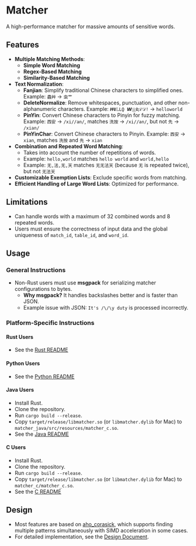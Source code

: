 # Matcher

A high-performance matcher for massive amounts of sensitive words.

## Features

- **Multiple Matching Methods**:
  - **Simple Word Matching**
  - **Regex-Based Matching**
  - **Similarity-Based Matching**
- **Text Normalization**:
  - **Fanjian**: Simplify traditional Chinese characters to simplified ones.
    Example: `蟲艸` -> `虫艹`
  - **DeleteNormalize**: Remove whitespaces, punctuation, and other non-alphanumeric characters.
    Example: `𝜢𝕰𝕃𝙻Ϙ 𝙒ⓞƦℒ𝒟!` -> `helloworld`
  - **PinYin**: Convert Chinese characters to Pinyin for fuzzy matching.
    Example: `西安` -> `/xi//an/`, matches `洗按` -> `/xi//an/`, but not `先` -> `/xian/`
  - **PinYinChar**: Convert Chinese characters to Pinyin.
    Example: `西安` -> `xian`, matches `洗按` and `先` -> `xian`
- **Combination and Repeated Word Matching**:
  - Takes into account the number of repetitions of words.
  - Example: `hello,world` matches `hello world` and `world,hello`
  - Example: `无,法,无,天` matches `无无法天` (because `无` is repeated twice), but not `无法天`
- **Customizable Exemption Lists**: Exclude specific words from matching.
- **Efficient Handling of Large Word Lists**: Optimized for performance.

## Limitations

- Can handle words with a maximum of 32 combined words and 8 repeated words.
- Users must ensure the correctness of input data and the global uniqueness of `match_id`, `table_id`, and `word_id`.

## Usage

### General Instructions

- Non-Rust users must use **msgpack** for serializing matcher configurations to bytes.
  - **Why msgpack?** It handles backslashes better and is faster than JSON.
  - Example issue with JSON: `It's /\/\y duty` is processed incorrectly.

### Platform-Specific Instructions

#### Rust Users
- See the [Rust README](./matcher_rs/README.md)

#### Python Users
- See the [Python README](./matcher_py/README.md)

#### Java Users
- Install Rust.
- Clone the repository.
- Run `cargo build --release`.
- Copy `target/release/libmatcher.so` (or `libmatcher.dylib` for Mac) to `matcher_java/src/resources/matcher_c.so`.
- See the [Java README](./matcher_java/README.md)

#### C Users
- Install Rust.
- Clone the repository.
- Run `cargo build --release`.
- Copy `target/release/libmatcher.so` (or `libmatcher.dylib` for Mac) to `matcher_c/matcher_c.so`.
- See the [C README](./matcher_c/README.md)

## Design

- Most features are based on [aho_corasick](https://github.com/BurntSushi/aho-corasick), which supports finding multiple patterns simultaneously with SIMD acceleration in some cases.
- For detailed implementation, see the [Design Document](./DESIGN.md).